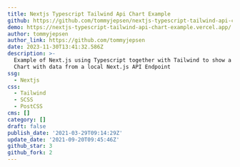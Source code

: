 ```yaml
---
title: Nextjs Typescript Tailwind Api Chart Example
github: https://github.com/tommyjepsen/nextjs-typescript-tailwind-api-chart-example
demo: https://nextjs-typescript-tailwind-api-chart-example.vercel.app/
author: tommyjepsen
author_link: https://github.com/tommyjepsen
date: 2023-11-30T13:41:32.586Z
description: >-
  Example of Next.js using Typescript together with Tailwind to show a Tailwind
  Chart with data from a local Next.js API Endpoint
ssg:
  - Nextjs
css:
  - Tailwind
  - SCSS
  - PostCSS
cms: []
category: []
draft: false
publish_date: '2021-03-29T09:14:29Z'
update_date: '2021-09-20T09:45:46Z'
github_star: 3
github_fork: 2
---
```

